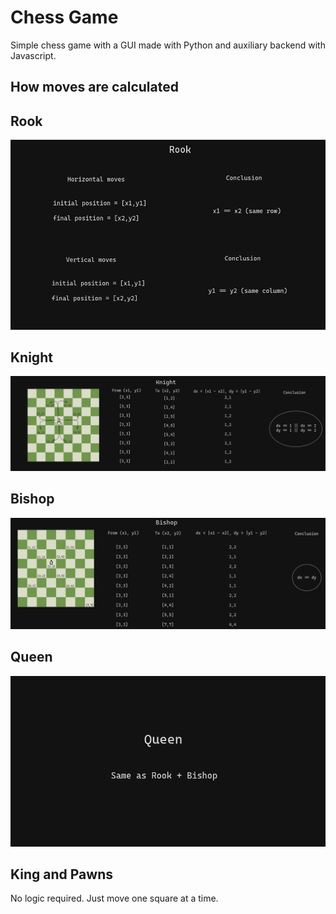 # Chess Game

Simple chess game with a GUI made with Python and auxiliary backend with Javascript.

## How moves are calculated

## Rook

![](./imgs/rook_move.png)

## Knight

![](./imgs/knight_move.png)

## Bishop

![](./imgs/bishop_move.png)

## Queen

![](./imgs/queen_move.png)

## King and Pawns

No logic required. Just move one square at a time.